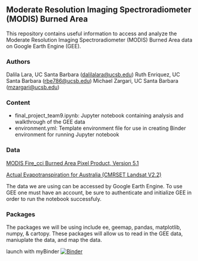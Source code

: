 ## Moderate Resolution Imaging Spectroradiometer (MODIS) Burned Area 
This repository contains useful information to access and analyze the Moderate Resolution Imaging Spectroradiometer (MODIS) Burned Area data on Google Earth Engine (GEE).

### Authors
Dalila Lara, UC Santa Barbara (dalilalara@ucsb.edu)
Ruth Enriquez, UC Santa Barbara (rbe786@ucsb.edu) 
Michael Zargari, UC Santa Barbara (mzargari@ucsb.edu)

### Content
- final_project_team9.ipynb: Jupyter notebook containing analysis and walkthrough of the GEE data
- environment.yml: Template environment file for use in creating Binder environment for running Jupyter notebook

### Data
<a href="https://developers.google.com/earth-engine/datasets/catalog/ESA_CCI_FireCCI_5_1#dois" >MODIS Fire_cci Burned Area Pixel Product, Version 5.1 </a>

<a href = "https://developers.google.com/earth-engine/datasets/catalog/TERN_AET_CMRSET_LANDSAT_V2_2"> Actual Evapotranspiration for Australia (CMRSET Landsat V2.2) </a>

The data we are using can be accessed by Google Earth Engine. To use GEE one must have an account, be sure to authenticate and initialize GEE in order to run the notebook successfuly. 

### Packages 
The packages we will be using include ee, geemap, pandas, matplotlib, numpy, & cartopy. These packages will allow us to read in the GEE data, maniuplate the data, and map the data. 


launch with myBinder
[![Binder](https://mybinder.org/badge.svg)](hhttps://hub.gke2.mybinder.org/user/eds220-fall2022-omework-2-team9-j5t33jgw/doc/tree/final_project_team9.ipynb<https://github.com/EDS220-Fall2022-org/homework-2-team9>)